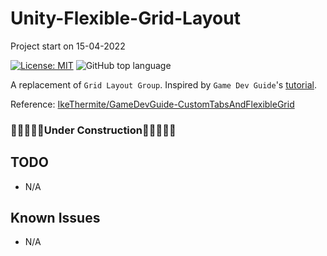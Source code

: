 # Unity-Flexible-Grid-Layout
Project start on 15-04-2022

[![License: MIT](https://img.shields.io/badge/License-MIT-green.svg)](LICENSE)
![GitHub top language](https://img.shields.io/github/languages/top/soranoo/Unity-Flexible-Grid-Layout)

A replacement of `Grid Layout Group`. Inspired by `Game Dev Guide`'s [tutorial](https://youtu.be/CGsEJToeXmA?t=370).

Reference: [IkeThermite/GameDevGuide-CustomTabsAndFlexibleGrid](https://github.com/soranoo/GameDevGuide-CustomTabsAndFlexibleGrid/blob/master/Custom%20Tabs%20and%20Flexible%20Grid/Assets/Scripts/FlexibleGridLayout.cs)

### 🔴🚧🔴🚧🔴Under Construction🔴🚧🔴🚧🔴

## TODO
* N/A

## Known Issues
* N/A
